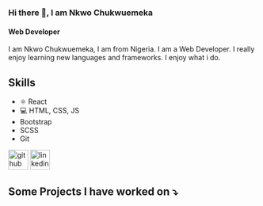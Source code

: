 ### Hi there 👋, I am Nkwo Chukwuemeka
#### Web Developer
I am Nkwo Chukwuemeka, I am from Nigeria. I am a Web Developer. I really enjoy learning new languages and frameworks. I enjoy what i do.

## Skills
* ⚛️ React
* 💻 HTML, CSS, JS
* Bootstrap
* SCSS
* Git


[<img src='https://cdn.jsdelivr.net/npm/simple-icons@3.0.1/icons/github.svg' alt='github' height='40'>](https://github.com/EmekaNkwo)  [<img src='https://cdn.jsdelivr.net/npm/simple-icons@3.0.1/icons/linkedin.svg' alt='linkedin' height='40'>](https://www.linkedin.com/in/chukwuemekankwo/)  

## Some Projects I have worked on ⤵️
